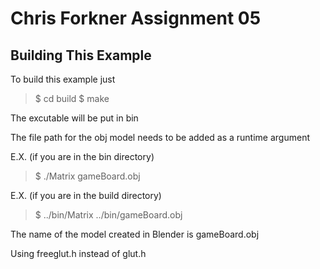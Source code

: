 Chris Forkner Assignment 05
========================================

Building This Example
---------------------

To build this example just 

>$ cd build 
>$ make

The excutable will be put in bin

The file path for the obj model needs to be added as a runtime argument

E.X. (if you are in the bin directory) 

>$ ./Matrix gameBoard.obj

E.X. (if you are in the build directory)

>$ ../bin/Matrix ../bin/gameBoard.obj

The name of the model created in Blender is gameBoard.obj

Using freeglut.h instead of glut.h

